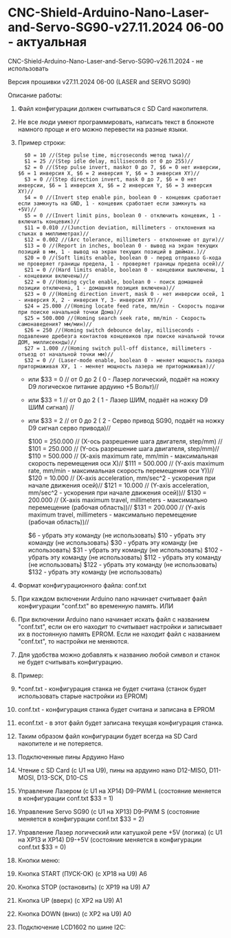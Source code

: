 # CNC-Shield-Arduino-Nano-Laser-and-Servo-SG90-v27.11.2024 06-00 - актуальная
CNC-Shield-Arduino-Nano-Laser-and-Servo-SG90-v26.11.2024 - не использовать

Версия прошивки v27.11.2024 06-00 (LASER and SERVO SG90)

Описание работы:
1) Файл конфигурации должен считываться с SD Card накопителя.
2) Не все люди умеют программировать, написать текст в блокноте намного проще и его можно перевести на разные языки.
3) Пример строки:
   
         $0 = 10 //(Step pulse time, microseconds метод тыка)//
         $1 = 25 //(Step idle delay, milliseconds от 0 до 255)//
         $2 = 0 //(Step pulse invert, maskот 0 до 7, $6 = 0 нет инверсии, $6 = 1 инверсия X, $6 = 2 инверсия Y, $6 = 3 инверсия XY)//
         $3 = 0 //(Step direction invert, mask 0 до 7, $6 = 0 нет инверсии, $6 = 1 инверсия X, $6 = 2 инверсия Y, $6 = 3 инверсия XY)//
         $4 = 0 //(Invert step enable pin, boolean 0 - концевик сработает если замкнуть на GND, 1 - концевик сработает если замкнуть на +5V)//
         $5 = 0 //(Invert limit pins, boolean 0 - отключить концевик, 1 - включить концевик)//
         $11 = 0.010 //(Junction deviation, millimeters - отклонения на стыках в миллиметрах)//
         $12 = 0.002 //(Arc tolerance, millimeters - отклонение от дуги)//
         $13 = 0 //(Report in inches, boolean 0 - вывод на экран текущих позиций в мм, 1 - вывод на экран текущих позиций в дюймах.)//
         $20 = 0 //(Soft limits enable, boolean 0 - перед отправко G-кода не проверяет границы предела, 1 - проверяет границы предела осей)//
         $21 = 0 //(Hard limits enable, boolean 0 - концевики выключены, 1 - концевики включены)//
         $22 = 0 //(Homing cycle enable, boolean 0 - поиск домашней позиции отключена, 1 - домашняя позиция включена)//
         $23 = 0 //(Homing direction invert, mask 0 - нет инверсии осей, 1 - инверсия X, 2 - инверсия Y, 3- инверсия XY)//
         $24 = 25.000 //(Homing locate feed rate, mm/min - Скорость подачи при поиске начальной точки Дома)//
         $25 = 500.000 //(Homing search seek rate, mm/min - Скорость самонаведения? мм/мин)//
         $26 = 250 //(Homing switch debounce delay, milliseconds - подавление дребезга контактов концевиков при поиске начальной точки ДОМ, миллисекнды)//
         $27 = 1.000 //(Homing switch pull-off distance, millimeters - отъезд от начальной точки мм)//
         $32 = 0 // (Laser-mode enable, boolean 0 - меняет мощность лазера притормаживая ХУ, 1 - меняет мощность лазера не притормаживая)//
   
    * или $33 = 0 // от 0 до 2 ( 0 - Лазер логический, подаёт на ножку D9 логическое питание ардуино +5 Вольт)//
    * или $33 = 1 // от 0 до 2 ( 1 - Лазер ШИМ, подаёт на ножку D9 ШИМ сигнал) //
    * или $33 = 2 // от 0 до 2 ( 2 - Серво привод SG90, подаёт на ножку D9 сигнал серво привода)//

         $100 = 250.000 // (X-ось разрешение шага двигателя, step/mm) // 
         $101 = 250.000 // (Y-ось разрешение шага двигателя, step/mm)//
         $110 = 500.000 // (X-axis maximum rate, mm/min - максимальная скорость перемещения оси X)//
         $111 = 500.000 // (Y-axis maximum rate, mm/min - максимальная скорость перемещения оси Y))//
         $120 = 10.000  // (X-axis acceleration, mm/sec^2 - ускорения при начале движения осей)//
         $121 = 10.000  // (Y-axis acceleration, mm/sec^2 - ускорения при начале движения осей))//
         $130 = 200.000 // (X-axis maximum travel, millimeters - максимально перемещение (рабочая область))//
         $131 = 200.000 // (Y-axis maximum travel, millimeters - максимально перемещение (рабочая область))//
                  
         $6  -  убрать эту команду (не использовать)
         $10 -  убрать эту команду (не использовать)
         $30 -  убрать эту команду (не использовать)
         $31  - убрать эту команду (не использовать)
         $102 - убрать эту команду (не использовать)
         $112 - убрать эту команду (не использовать)
         $122 - убрать эту команду (не использовать)
         $132 - убрать эту команду (не использовать)

5) Формат конфигурационного файла: conf.txt
6) При каждом включении Arduino nano начинает считывает файл конфигурации "conf.txt" во временную память.
ИЛИ
7) При включении Arduino nano начинает искать файл с названием "conf.txt", если он его находит то считывает настройки и записывает их в постоянную память EPROM. Если не находит файл с названием "conf.txt", то настройки не меняются.
8) Для удобства можно добавлять к названию любой символ и станок не будет считывать конфигурацию.
9) Пример:
10) *conf.txt - конфигурация станка не будет считана (станок будет использовать старые настройки из EPROM)
11) conf.txt - конфигурация станка будет считана и записана в EPROM
12) econf.txt - в этот файл будет записана текущая конфигурация станка.
13) Таким образом файл конфигурации будет всегда на SD Card накопителе и не потеряется.

14) Подключенные пины Ардуино Нано
15) Чтение с SD Card (с U1 на U9), пины на ардуино нано D12-MISO, D11-MOSI, D13-SCK, D10-CS
16) Управление Лазером (с U1 на XP14) D9-PWM L (состояние меняется в конфигурации conf.txt $33 = 1)
17) Управление Servo SG90 (с U1 на XP13) D9-PWM S (состояние меняется в конфигурации conf.txt $33 = 2)
18) Управление Лазер логический или катушкой реле +5V (логика) (с U1 на ХР13 и XP14) D9-+5V (состояние меняется в конфигурации conf.txt $33 = 0)
19) Кнопки меню:
20) Кнопка START (ПУСК-OK) (с XP18 на U9) A6
21) Кнопка STOP (остановить) (с XP19 на U9) A7
22) Кнопка UP (вверх) (с XP2 на U9) A1
23) Кнопка DOWN (вниз) (с XP2 на U9) A0
24) Подключение LCD1602 по шине I2C:
